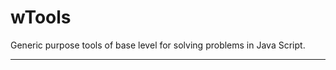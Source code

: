 # wTools

Generic purpose tools of base level for solving problems in Java Script.

_ _ _ _ _ _



































































































































